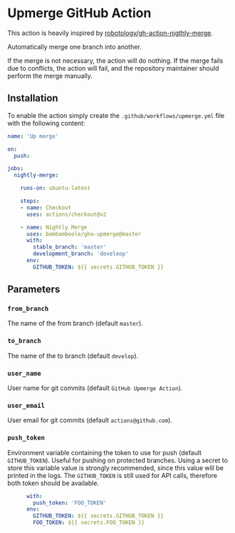 # Upmerge GitHub Action

This action is heavily inspired by [robotology/gh-action-nigthly-merge](https://github.com/robotology/gh-action-nightly-merge).

Automatically merge one branch into another.

If the merge is not necessary, the action will do nothing.
If the merge fails due to conflicts, the action will fail, and the repository
maintainer should perform the merge manually.

## Installation

To enable the action simply create the `.github/workflows/upmerge.yml`
file with the following content:

```yml
name: 'Up merge'

on:
  push:

jobs:
  nightly-merge:

    runs-on: ubuntu-latest

    steps:
    - name: Checkout
      uses: actions/checkout@v2

    - name: Nightly Merge
      uses: bambamboole/gha-upmerge@master
      with:
        stable_branch: 'master'
        development_branch: 'develeop'
      env:
        GITHUB_TOKEN: ${{ secrets.GITHUB_TOKEN }}
```

## Parameters

### `from_branch`

The name of the from branch (default `master`).

### `to_branch`

The name of the to branch (default `develop`).

### `user_name`

User name for git commits (default `GitHub Upmerge Action`).

### `user_email`

User email for git commits (default `actions@github.com`).

### `push_token`

Environment variable containing the token to use for push (default
`GITHUB_TOKEN`).
Useful for pushing on protected branches.
Using a secret to store this variable value is strongly recommended, since this
value will be printed in the logs.
The `GITHUB_TOKEN` is still used for API calls, therefore both token should be
available.

```yml
      with:
        push_token: 'FOO_TOKEN'
      env:
        GITHUB_TOKEN: ${{ secrets.GITHUB_TOKEN }}
        FOO_TOKEN: ${{ secrets.FOO_TOKEN }}
```
